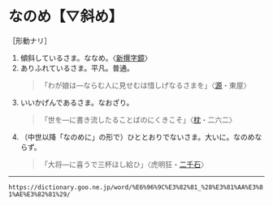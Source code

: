 # なのめ【▽斜め】

［形動ナリ］

1. 傾斜しているさま。ななめ。〈[新撰字鏡](https://dictionary.goo.ne.jp/word/%E6%96%B0%E6%92%B0%E5%AD%97%E9%8F%A1/#jn-114839)〉
2. ありふれているさま。平凡。普通。
    >「わが娘は―ならむ人に見せむは惜しげなるさまを」〈[源](https://dictionary.goo.ne.jp/word/%E6%BA%90%E6%B0%8F%E7%89%A9%E8%AA%9E/#jn-69890)・東屋〉
3. いいかげんであるさま。なおざり。
    >「世を―に書き流したることばのにくきこそ」〈[枕](https://dictionary.goo.ne.jp/word/%E6%9E%95%E8%8D%89%E5%AD%90/#jn-207654)・二六二〉
4. （中世以降「なのめに」の形で）ひととおりでないさま。大いに。なのめならず。
    >「大将―に喜うで三杯ほし給ひ」〈虎明狂・[二千石](https://dictionary.goo.ne.jp/word/%E4%BA%8C%E5%8D%83%E7%9F%B3_%28%E3%81%98%E3%81%9B%E3%82%93%E3%81%9B%E3%81%8D%29/#jn-97100)〉

---
`https://dictionary.goo.ne.jp/word/%E6%96%9C%E3%82%81_%28%E3%81%AA%E3%81%AE%E3%82%81%29/`